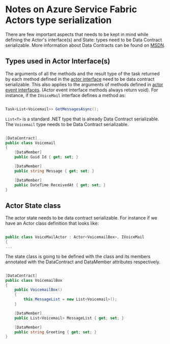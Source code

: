 <properties
   pageTitle="Azure Service Fabric Actors Notes on Actor type serialization"
   description="basic requirements for defining serializable classes that can be used to define Azure Fabric Reliable Actor state and interfaces"
   services="service-fabric"
   documentationCenter=".net"
   authors="clca"
   manager="timlt"
   editor=""/>

<tags
   ms.service="service-fabric"
   ms.devlang="dotnet"
   ms.topic="article"
   ms.tgt_pltfrm="NA"
   ms.workload="NA"
   ms.date="03/02/2015"
   ms.author="claudioc"/>


# Notes on Azure Service Fabric Actors type serialization

There are few important aspects that needs to be kept in mind while defining the Actor's interface(s) and State: types need to be Data Contract serializable. More information about Data Contracts can be found on [MSDN](https://msdn.microsoft.com/library/ms731923.aspx).

## Types used in Actor Interface(s)

The arguments of all the methods and the result type of the task returned by each method defined in the [actor interface](service-fabric-reliable-actors-introduction.md#actors) need to be data contract serializable. This also applies to the arguments of methods defined in [actor event interfaces](service-fabric-reliable-actors-events.md#actor-events). (Actor event interface methods always return void).
For instance, if the `IVoiceMail` interface defines a method as:

```csharp

Task<List<Voicemail>> GetMessagesAsync();

```

`List<T>` is a standard .NET type that is already Data Contract serializable. The `Voicemail` type needs to be Data Contract serializable.

```csharp

[DataContract]
public class Voicemail
{
    [DataMember]
    public Guid Id { get; set; }

    [DataMember]
    public string Message { get; set; }

    [DataMember]
    public DateTime ReceivedAt { get; set; }
}

```

## Actor State class

The actor state needs to be data contract serializable. For instance if we have an Actor class definition that looks like:

```csharp

public class VoiceMailActor : Actor<VoicemailBox>, IVoiceMail
{
...

```

The state class is going to be defined with the class and its members annotated with the DataContract and DataMember attributes respectively.

```csharp

[DataContract]
public class VoicemailBox
{
    public VoicemailBox()
    {
        this.MessageList = new List<Voicemail>();
    }

    [DataMember]
    public List<Voicemail> MessageList { get; set; }

    [DataMember]
    public string Greeting { get; set; }
}

```
 